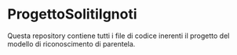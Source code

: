 # ProgettoSolitiIgnoti

Questa repository contiene tutti i file di codice inerenti il progetto del modello di riconoscimento di parentela.
